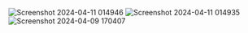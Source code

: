 ![Screenshot 2024-04-11 014946](https://github.com/sammy171207/Online_Food_Ordering/assets/96017028/d9e90d85-f1c3-4af9-ace3-8a65f3216fa4)
![Screenshot 2024-04-11 014935](https://github.com/sammy171207/Online_Food_Ordering/assets/96017028/89091485-0ac1-4a9f-9eae-97fb844c7eaa)
![Screenshot 2024-04-09 170407](https://github.com/sammy171207/Online_Food_Ordering/assets/96017028/219eeb62-d084-4167-9db4-0fd8c83968a0)

